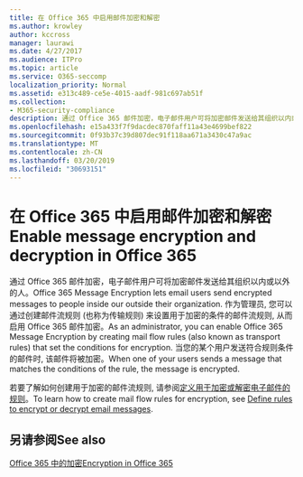 ```yaml
---
title: 在 Office 365 中启用邮件加密和解密
ms.author: krowley
author: kccross
manager: laurawi
ms.date: 4/27/2017
ms.audience: ITPro
ms.topic: article
ms.service: O365-seccomp
localization_priority: Normal
ms.assetid: e313c489-ce5e-4015-aadf-981c697ab51f
ms.collection:
- M365-security-compliance
description: 通过 Office 365 邮件加密，电子邮件用户可将加密邮件发送给其组织以内或以外的人。 作为管理员, 您可以通过创建邮件流规则 (也称为传输规则) 来设置用于加密的条件的邮件流规则, 从而启用 Office 365 邮件加密。
ms.openlocfilehash: e15a433f7f9dacdec870faff11a43e4699bef822
ms.sourcegitcommit: 0f93b37c39d807dec91f118aa671a3430c47a9ac
ms.translationtype: MT
ms.contentlocale: zh-CN
ms.lasthandoff: 03/20/2019
ms.locfileid: "30693151"
---
```

# <a name="enable-message-encryption-and-decryption-in-office-365"></a><span data-ttu-id="22654-104">在 Office 365 中启用邮件加密和解密</span><span class="sxs-lookup"><span data-stu-id="22654-104">Enable message encryption and decryption in Office 365</span></span>

<span data-ttu-id="22654-105">通过 Office 365 邮件加密，电子邮件用户可将加密邮件发送给其组织以内或以外的人。</span><span class="sxs-lookup"><span data-stu-id="22654-105">Office 365 Message Encryption lets email users send encrypted messages to people inside our outside their organization.</span></span> <span data-ttu-id="22654-106">作为管理员, 您可以通过创建邮件流规则 (也称为传输规则) 来设置用于加密的条件的邮件流规则, 从而启用 Office 365 邮件加密。</span><span class="sxs-lookup"><span data-stu-id="22654-106">As an administrator, you can enable Office 365 Message Encryption by creating mail flow rules (also known as transport rules) that set the conditions for encryption.</span></span> <span data-ttu-id="22654-107">当您的某个用户发送符合规则条件的邮件时, 该邮件将被加密。</span><span class="sxs-lookup"><span data-stu-id="22654-107">When one of your users sends a message that matches the conditions of the rule, the message is encrypted.</span></span>
  
<span data-ttu-id="22654-108">若要了解如何创建用于加密的邮件流规则, 请参阅[定义用于加密或解密电子邮件的规则](https://go.microsoft.com/fwlink/p/?LinkID=402846)。</span><span class="sxs-lookup"><span data-stu-id="22654-108">To learn how to create mail flow rules for encryption, see [Define rules to encrypt or decrypt email messages](https://go.microsoft.com/fwlink/p/?LinkID=402846).</span></span>
  
## <a name="see-also"></a><span data-ttu-id="22654-109">另请参阅</span><span class="sxs-lookup"><span data-stu-id="22654-109">See also</span></span>

[<span data-ttu-id="22654-110">Office 365 中的加密</span><span class="sxs-lookup"><span data-stu-id="22654-110">Encryption in Office 365</span></span>](https://go.microsoft.com/fwlink/p/?LinkID=392525)

